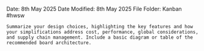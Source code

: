 Date: 8th May 2025
Date Modified: 8th May 2025
File Folder: Kanban
#hwsw 

```ad-summary
Summarize your design choices, highlighting the key features and how your simplifications address cost, performance, global considerations, and supply chain management. Include a basic diagram or table of the recommended board architecture.
```


